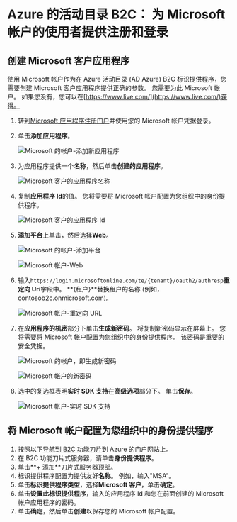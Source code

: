 <properties
    pageTitle="Azure 的活动目录 B2C: Microsoft 帐户配置 |Microsoft Azure"
    description="与您的应用程序进行保护的 Azure 活动目录 B2C 中的 Microsoft 帐户的消费者提供注册和登录。"
    services="active-directory-b2c"
    documentationCenter=""
    authors="swkrish"
    manager="mbaldwin"
    editor="bryanla"/>

<tags
    ms.service="active-directory-b2c"
    ms.workload="identity"
    ms.tgt_pltfrm="na"
    ms.devlang="na"
    ms.topic="article"
    ms.date="07/24/2016"
    ms.author="swkrish"/>

# <a name="azure-active-directory-b2c-provide-sign-up-and-sign-in-to-consumers-with-microsoft-accounts"></a>Azure 的活动目录 B2C︰ 为 Microsoft 帐户的使用者提供注册和登录

## <a name="create-a-microsoft-account-application"></a>创建 Microsoft 客户应用程序

使用 Microsoft 帐户作为在 Azure 活动目录 (AD Azure) B2C 标识提供程序，您需要创建 Microsoft 客户应用程序提供正确的参数。 您需要为此 Microsoft 帐户。 如果您没有，您可以在[https://www.live.com/](https://www.live.com/)获得。

1. 转到[Microsoft 应用程序注册门户](https://apps.dev.microsoft.com/?referrer=https://azure.microsoft.com/documentation/articles&deeplink=/appList)并使用您的 Microsoft 帐户凭据登录。
2. 单击**添加应用程序**。

    ![Microsoft 的帐户-添加新应用程序](./media/active-directory-b2c-setup-msa-app/msa-add-new-app.png)

3. 为应用程序提供一个**名称**，然后单击**创建的应用程序**。

    ![Microsoft 客户的应用程序名称](./media/active-directory-b2c-setup-msa-app/msa-app-name.png)

4. 复制**应用程序 Id**的值。 您将需要将 Microsoft 帐户配置为您组织中的身份提供程序。

    ![Microsoft 客户的应用程序 Id](./media/active-directory-b2c-setup-msa-app/msa-app-id.png)

5. **添加平台**上单击，然后选择**Web**。

    ![Microsoft 的帐户-添加平台](./media/active-directory-b2c-setup-msa-app/msa-add-platform.png)

    ![Microsoft 帐户-Web](./media/active-directory-b2c-setup-msa-app/msa-web.png)

6. 输入`https://login.microsoftonline.com/te/{tenant}/oauth2/authresp`**重定向 Uri**字段中。 **{租户}**替换租户的名称 (例如，contosob2c.onmicrosoft.com)。

    ![Microsoft 帐户-重定向 URL](./media/active-directory-b2c-setup-msa-app/msa-redirect-url.png)

7. 在**应用程序的机密**部分下单击**生成新密码**。 将复制新密码显示在屏幕上。 您将需要将 Microsoft 帐户配置为您组织中的身份提供程序。 该密码是重要的安全凭据。

    ![Microsoft 的帐户，即生成新密码](./media/active-directory-b2c-setup-msa-app/msa-generate-new-password.png)

    ![Microsoft 帐户的新密码](./media/active-directory-b2c-setup-msa-app/msa-new-password.png)

8. 选中的复选框表明**实时 SDK 支持**在**高级选项**部分下。 单击**保存**。

    ![Microsoft 帐户-实时 SDK 支持](./media/active-directory-b2c-setup-msa-app/msa-live-sdk-support.png)

## <a name="configure-microsoft-account-as-an-identity-provider-in-your-tenant"></a>将 Microsoft 帐户配置为您组织中的身份提供程序

1. 按照以下[导航到 B2C 功能刀片](active-directory-b2c-app-registration.md#navigate-to-the-b2c-features-blade)到 Azure 的门户网站上。
2. 在 B2C 功能刀片式服务器，请单击**身份提供程序**。
3. 单击**+ 添加**刀片式服务器顶部。
4. 标识提供程序配置为提供友好**名称**。 例如，输入"MSA"。
5. 单击**标识提供程序类型**，选择**Microsoft 客户**，单击**确定**。
6. 单击**设置此标识提供程序**，输入的应用程序 Id 和您在前面创建的 Microsoft 帐户应用程序的密码。
7. 单击**确定**，然后单击**创建**以保存您的 Microsoft 帐户配置。
